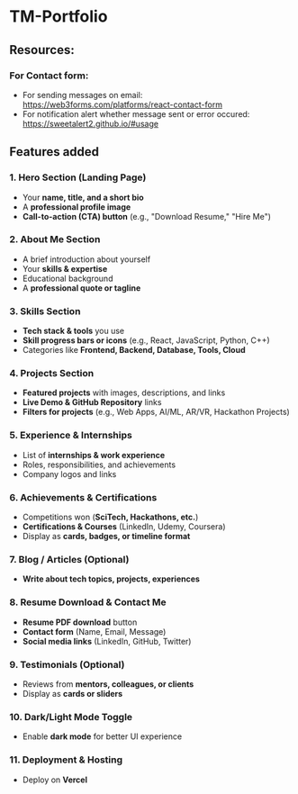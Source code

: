 # TM-Portfolio
## Resources:
### For Contact form:
- For sending messages on email: https://web3forms.com/platforms/react-contact-form
- For notification alert whether message sent or error occured: https://sweetalert2.github.io/#usage
## Features added

### **1. Hero Section (Landing Page)**
- Your **name, title, and a short bio**  
- A **professional profile image**  
- **Call-to-action (CTA) button** (e.g., "Download Resume," "Hire Me")  

### **2. About Me Section**
- A brief introduction about yourself  
- Your **skills & expertise**  
- Educational background  
- A **professional quote or tagline**  

### **3. Skills Section**
- **Tech stack & tools** you use  
- **Skill progress bars or icons** (e.g., React, JavaScript, Python, C++)  
- Categories like **Frontend, Backend, Database, Tools, Cloud**  

### **4. Projects Section**
- **Featured projects** with images, descriptions, and links  
- **Live Demo & GitHub Repository** links  
- **Filters for projects** (e.g., Web Apps, AI/ML, AR/VR, Hackathon Projects)  

### **5. Experience & Internships**
- List of **internships & work experience**  
- Roles, responsibilities, and achievements  
- Company logos and links  

### **6. Achievements & Certifications**
- Competitions won (**SciTech, Hackathons, etc.**)  
- **Certifications & Courses** (LinkedIn, Udemy, Coursera)  
- Display as **cards, badges, or timeline format**  

### **7. Blog / Articles (Optional)**
- **Write about tech topics, projects, experiences**  

### **8. Resume Download & Contact Me**
- **Resume PDF download** button  
- **Contact form** (Name, Email, Message)  
- **Social media links** (LinkedIn, GitHub, Twitter)  

### **9. Testimonials (Optional)**
- Reviews from **mentors, colleagues, or clients**  
- Display as **cards or sliders**  

### **10. Dark/Light Mode Toggle**
- Enable **dark mode** for better UI experience  

### **11. Deployment & Hosting**
- Deploy on **Vercel**  
